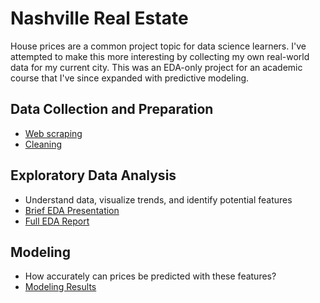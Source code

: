 # Nashville Real Estate

House prices are a common project topic for data science learners. I've attempted to make this more interesting by collecting my own real-world data for my current city. This was an EDA-only project for an academic course that I've since expanded with predictive modeling.

## Data Collection and Preparation
-  [Web scraping](scrape.md)
-  [Cleaning](https://github.com/sheacon/nashville_real_estate/blob/main/data/2_cleaned/clean_data.Rmd)

## Exploratory Data Analysis
- Understand data, visualize trends, and identify potential features
- [Brief EDA Presentation](brief_presentation.pdf)
- [Full EDA Report](final_report.pdf)

## Modeling
- How accurately can prices be predicted with these features?
- [Modeling Results](https://github.com/sheacon/nashville_real_estate/blob/main/modeling/modeling.md)
